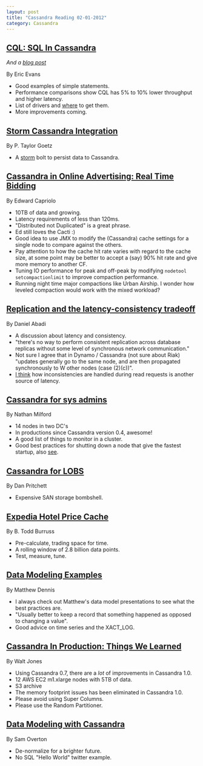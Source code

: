 ```yaml
---
layout: post
title: "Cassandra Reading 02-01-2012"
category: Cassandra
---
```


## [CQL: SQL In Cassandra](http://www.slideshare.net/jericevans/cql-sql-in-cassandra)

_And a [blog post](http://www.acunu.com/blogs/eric-evans/cql-benchmarking/)_

By Eric Evans

* Good examples of simple statements.
* Performance comparisons show CQL has 5% to 10% lower throughput and higher latency.
* List of drivers and [where](http://code.google.com/a/apache-extras.org/hosting/search?q=label%3ACassandra) to get them.
* More improvements coming.

## [Storm Cassandra Integration](https://github.com/ptgoetz/storm-cassandra)

By P. Taylor Goetz

* A [storm](https://github.com/nathanmarz/storm) bolt to persist data to Cassandra.

## [Cassandra in Online Advertising: Real Time Bidding](http://www.slideshare.net/edwardcapriolo/m6d-cassandrapresentation)

By Edward Capriolo

* 10TB of data and growing.
* Latency requirements of less than 120ms. 
* "Distributed not Duplicated" is a great phrase.
* Ed still loves the Cacti :)
* Good idea to use JMX to modify the (Cassandra) cache settings for a single node to compare against the others.
* Pay attention to how the cache hit rate varies with regard to the cache size, at some point may be better to accept a (say) 90% hit rate and give more memory to another CF.
* Tuning IO performance for peak and off-peak by modifying `nodetool setcompactionlimit` to improve compaction performance.
* Running night time major compactions like Urban Airship. I wonder how leveled compaction would work with the mixed workload?

## [Replication and the latency-consistency tradeoff](http://dbmsmusings.blogspot.com/2011/12/replication-and-latency-consistency.html)

By Daniel Abadi

* A discussion about latency and consistency.
* "there's no way to perform consistent replication across database replicas without some level of synchronous network communication."
* Not sure I agree that in Dynamo / Cassandra (not sure about Riak) "updates generally go to the same node, and are then propagated synchronously to W other nodes (case (2)(c))".
* [I think](http://dbmsmusings.blogspot.com/2011/12/replication-and-latency-consistency.html?showComment=1325454055745#c307358897668058915) how inconsistencies are handled during read requests is another source of latency. 

## [Cassandra for sys admins](http://www.slideshare.net/nmilford/cassandra-for-sysadmins)

By Nathan Milford

* 14 nodes in two DC's
* In productions since Cassandra version 0.4, awesome!
* A good list of things to monitor in a cluster.
* Good best practices for shutting down a node that give the fastest startup, also [see](http://blog.milford.io/2011/11/rolling-upgrades-for-cassandra).


## [Cassandra for LOBS](http://ruby.dzone.com/articles/cassandra-lobs)

By Dan Pritchett

* Expensive SAN storage bombshell.

## [Expedia Hotel Price Cache](http://www.slideshare.net/clibou/seattle-scalability-meetup-10505322/25)

By B. Todd Burruss

* Pre-calculate, trading space for time.
* A rolling window of 2.8 billion data points.
* Test, measure, tune.

## [Data Modeling Examples](http://www.slideshare.net/mattdennis/cassandra-nyc-2011-data-modeling)

By Matthew Dennis

* I always check out Matthew's data model presentations to see what the best practices are.
* "Usually better to keep a record that something happened as opposed to changing a value".
* Good advice on time series and the XACT_LOG.

## [Cassandra In Production: Things We Learned](http://devblog.seomoz.org/2011/11/cassandra-in-production-things-we-learned/)

By Walt Jones

* Using Cassandra 0.7, there are a *lot* of improvements in Cassandra 1.0.
* 12 AWS EC2 m1.xlarge nodes with 5TB of data.
* S3 archive 
* The memory footprint issues has been eliminated in Cassandra 1.0.
* Please avoid using Super Columns.
* Please use the Random Partitioner.

## [Data Modeling with Cassandra](http://www.acunu.com/blogs/sam-overton/cassandra-data-modelling/)

By Sam Overton

* De-normalize for a brighter future. 
* No SQL "Hello World" twitter example.

